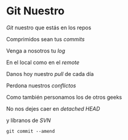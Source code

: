 # Git Nuestro

*Git* nuestro que estás en los repos

Comprimidos sean tus *commits*

Venga a nosotros tu *log*

En el local como en el *remote*

Danos hoy nuestro *pull* de cada día

Perdona nuestros *conflictos*

Como también personamos los de otros geeks

No nos dejes caer en *detached HEAD*

y líbranos de *SVN*

`git commit --amend`

